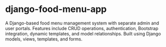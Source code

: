 # django-food-menu-app
A Django-based food menu management system with separate admin and user portals. Features include CRUD operations, authentication, Bootstrap integration, dynamic templates, and model relationships. Built using Django models, views, templates, and forms.
